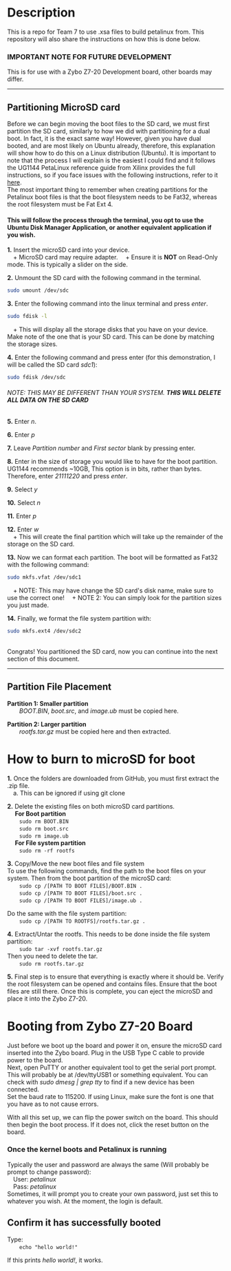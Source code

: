 # Description
This is a repo for Team 7 to use .xsa files to build petalinux from. This repository will also share the instructions on how this is done below. <br/>

### IMPORTANT NOTE FOR FUTURE DEVELOPMENT
This is for use with a Zybo Z7-20 Development board, other boards may differ. <br/>

---

## Partitioning MicroSD card
Before we can begin moving the boot files to the SD card, we must first partition the SD card, similarly to how we did with partitioning for a dual boot. In fact, it is the exact same way! However, given you have dual booted, and are most likely on Ubuntu already, therefore, this explanation will show how to do this on a Linux distribution (Ubuntu). It is important to note that the process I will explain is the easiest I could find and it follows the UG1144 PetaLinux reference guide from Xilinx provides the full instructions, so if you face issues with the following instructions, refer to it [here](https://docs.xilinx.com/r/en-US/ug1144-petalinux-tools-reference-guide/Partitioning-and-Formatting-an-SD-Card).
<br>
The most important thing to remember when creating partitions for the Petalinux boot files is that the boot filesystem needs to be Fat32, whereas the root filesystem must be Fat Ext 4.
<br>

#### This will follow the process through the terminal, you opt to use the Ubuntu Disk Manager Application, or another equivalent application if you wish.

**1.** Insert the microSD card into your device. <br>
&emsp;+ MicroSD card may require adapter.
&emsp;+ Ensure it is **NOT** on Read-Only mode. This is typically a slider on the side.

**2.** Unmount the SD card with the following command in the terminal. <br>
```bash
sudo umount /dev/sdc
```

**3.** Enter the following command into the linux terminal and press *enter*.<br>
```bash
sudo fdisk -l
```
&emsp;+ This will display all the storage disks that you have on your device. Make note of the one that is your SD card. This can be done by matching the storage sizes.

**4.** Enter the following command and press enter (for this demonstration, I will be called the SD card *sdc1*):
```bash
sudo fdisk /dev/sdc
```
###### NOTE: THIS MAY BE DIFFERENT THAN YOUR SYSTEM. ***THIS WILL DELETE ALL DATA ON THE SD CARD***

**5.** Enter *n*. <br>

**6.** Enter *p* <br>

**7.** Leave *Partition number* and *First sector* blank by pressing enter. <br>

**8.** Enter in the size of storage you would like to have for the boot partition. UG1144 recommends ~10GB, This option is in bits, rather than bytes. Therefore, enter *21111220* and press *enter*. <br>

**9.** Select *y* <br>

**10.** Select *n* <br>

**11.** Enter *p* <br>

**12.** Enter *w* <br>
&emsp;+ This will create the final partition which will take up the remainder of the storage on the SD card.

**13.** Now we can format each partition. The boot will be formatted as Fat32 with the following command: <br>
```bash
sudo mkfs.vfat /dev/sdc1
```
&emsp;+ NOTE: This may have change the SD card's disk name, make sure to use the correct one!
&emsp;+ NOTE 2: You can simply look for the partition sizes you just made.

**14.** Finally, we format the file system partition with:
```bash
sudo mkfs.ext4 /dev/sdc2
```

<br>
Congrats! You partitioned the SD card, now you can continue into the next section of this document.

---

## Partition File Placement
**Partition 1: Smaller partition**<br/>
&emsp;&emsp;*BOOT.BIN*, *boot.src*, and *image.ub* must be copied here. <br/>

**Partition 2: Larger partition**<br/>
&emsp;&emsp;*rootfs.tar.gz* must be copied here and then extracted.  <br/>

# How to burn to microSD for boot
**1.** Once the folders are downloaded from GitHub, you must first extract the .zip file. <br/>
&emsp;a. This can be ignored if using git clone <br/>

**2.** Delete the existing files on both microSD card partitions. <br/>
&emsp; **For Boot partition**<br/>
&emsp;&emsp;```sudo rm BOOT.BIN``` <br/>
&emsp;&emsp;```sudo rm boot.src``` <br/>
&emsp;&emsp;```sudo rm image.ub``` <br/>
&emsp; **For File system partition**<br/>
&emsp;&emsp;```sudo rm -rf rootfs``` <br/>

**3.** Copy/Move the new boot files and file system <br/>
To use the following commands, find the path to the boot files on your system. Then from the boot partition of the microSD card: <br/>
&emsp;&emsp;```sudo cp /[PATH TO BOOT FILES]/BOOT.BIN .``` <br/>
&emsp;&emsp;```sudo cp /[PATH TO BOOT FILES]/boot.src .``` <br/>
&emsp;&emsp;```sudo cp /[PATH TO BOOT FILES]/image.ub .``` <br/>

Do the same with the file system partition: <br/>
&emsp;&emsp;```sudo cp /[PATH TO ROOTFS]/rootfs.tar.gz .``` <br/>

**4.** Extract/Untar the rootfs. This needs to be done inside the file system partition: <br/>
&emsp;&emsp;```sudo tar -xvf rootfs.tar.gz```<br/>
Then you need to delete the tar. <br/>
&emsp;&emsp;```sudo rm rootfs.tar.gz```<br/>

**5.** Final step is to ensure that everything is exactly where it should be. Verify the root filesystem can be opened and contains files. Ensure that the boot files are still there. Once this is complete, you can eject the microSD and place it into the Zybo Z7-20.

# Booting from Zybo Z7-20 Board
Just before we boot up the board and power it on, ensure the microSD card inserted into the Zybo board. Plug in the USB Type C cable to provide power to the board. <br/>
Next, open PuTTY or another equivalent tool to get the serial port prompt. This will probably be at /dev/ttyUSB1 or something equivalent. You can check with *sudo dmesg | grep tty* to find if a new device has been connected. <br/>
Set the baud rate to 115200. If using Linux, make sure the font is one that you have as to not cause errors. <br/>

With all this set up, we can flip the power switch on the board. This should then begin the boot process. If it does not, click the reset button on the board.

### Once the kernel boots and Petalinux is running
Typically the user and password are always the same (Will probably be prompt to change password): <br/>
&emsp;User: *petalinux* <br/>
&emsp;Pass: *petalinux* <br/>
Sometimes, it will prompt you to create your own password, just set this to whatever you wish. At the moment, the login is default.

## Confirm it has successfully booted
Type: <br/>
&emsp;&emsp;```echo "hello world!"``` <br/>

If this prints *hello world!*, it works. 
